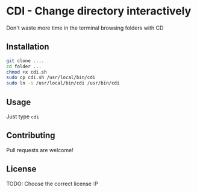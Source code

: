 # CDI - Change directory interactively

Don't waste more time in the terminal browsing folders with CD

## Installation

```bash
git clone ....
cd folder ...
chmod +x cdi.sh
sudo cp cdi.sh /usr/local/bin/cdi
sudo ln -s /usr/local/bin/cdi /usr/bin/cdi
```

## Usage

Just type `cdi`

## Contributing
Pull requests are welcome!

## License
TODO: Choose the correct license :P
